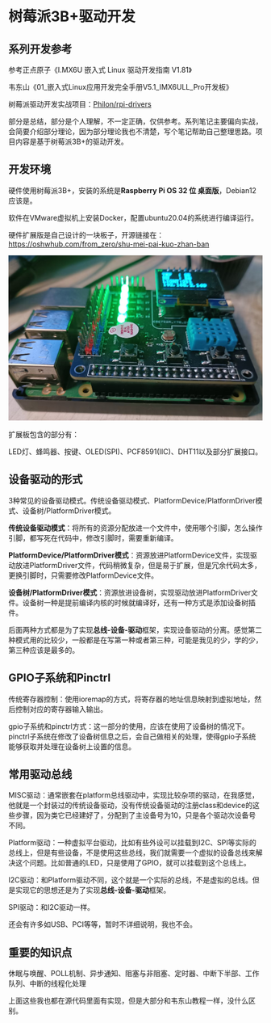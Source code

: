 # 树莓派3B+驱动开发
## 系列开发参考

参考正点原子《I.MX6U 嵌入式 Linux 驱动开发指南 V1.81》

韦东山《01_嵌入式Linux应用开发完全手册V5.1_IMX6ULL_Pro开发板》

树莓派驱动开发实战项目：[Philon/rpi-drivers](https://github.com/Philon/rpi-drivers)

部分是总结，部分是个人理解，不一定正确，仅供参考。系列笔记主要偏向实战，会简要介绍部分理论，因为部分理论我也不清楚，写个笔记帮助自己整理思路。项目内容是基于树莓派3B+的驱动开发。

## 开发环境

硬件使用树莓派3B+，安装的系统是**Raspberry Pi OS 32 位 桌面版**，Debian12应该是。

软件在VMware虚拟机上安装Docker，配置ubuntu20.04的系统进行编译运行。

硬件扩展版是自己设计的一块板子，开源链接在：https://oshwhub.com/from_zero/shu-mei-pai-kuo-zhan-ban

![image-20241117003758312](05_Image/README/image-20241117003758312.png)

扩展板包含的部分有：

LED灯、蜂鸣器、按键、OLED(SPI)、PCF8591(IIC)、DHT11以及部分扩展接口。

## 设备驱动的形式

3种常见的设备驱动模式。传统设备驱动模式、PlatformDevice/PlatformDriver模式、设备树/PlatformDriver模式。

**传统设备驱动模式**：将所有的资源分配放进一个文件中，使用哪个引脚，怎么操作引脚，都写死在代码中，修改引脚时，需要重新编译。

**PlatformDevice/PlatformDriver模式**：资源放进PlatformDevice文件，实现驱动放进PlatformDriver文件，代码稍微复杂，但是易于扩展，但是冗余代码太多，更换引脚时，只需要修改PlatformDevice文件。

**设备树/PlatformDriver模式**：资源放进设备树，实现驱动放进PlatformDriver文件。设备树一种是提前编译内核的时候就编译好，还有一种方式是添加设备树插件。

后面两种方式都是为了实现**总线-设备-驱动**框架，实现设备驱动的分离。感觉第二种模式用的比较少，一般都是在写第一种或者第三种，可能是我见的少，学的少，第三种应该是最多的。

## GPIO子系统和Pinctrl

传统寄存器控制：使用ioremap的方式，将寄存器的地址信息映射到虚拟地址，然后控制对应的寄存器输入输出。

gpio子系统和pinctrl方式：这一部分的使用，应该在使用了设备树的情况下。pinctrl子系统在修改了设备树信息之后，会自己做相关的处理，使得gpio子系统能够获取并处理在设备树上设置的信息。

## 常用驱动总线

MISC驱动：通常嵌套在platform总线驱动中，实现比较杂项的驱动，在我感觉，他就是一个封装过的传统设备驱动，没有传统设备驱动的注册class和device的这些步骤，因为类它已经建好了，分配到了主设备号为10，只是各个驱动次设备号不同。

Platform驱动：一种虚拟平台驱动，比如有些外设可以挂载到I2C、SPI等实际的总线上，但是有些设备，不是使用这些总线，我们就需要一个虚拟的设备总线来解决这个问题。比如普通的LED，只是使用了GPIO，就可以挂载到这个总线上。

I2C驱动：和Platform驱动不同，这个就是一个实际的总线，不是虚拟的总线。但是实现它的思想还是为了实现**总线-设备-驱动**框架。

SPI驱动：和I2C驱动一样。

还会有许多如USB、PCI等等，暂时不详细说明，我也不会。

## 重要的知识点

休眠与唤醒、POLL机制、异步通知、阻塞与非阻塞、定时器、中断下半部、工作队列、中断的线程化处理

上面这些我也都在源代码里面有实现，但是大部分和韦东山教程一样，没什么区别。

